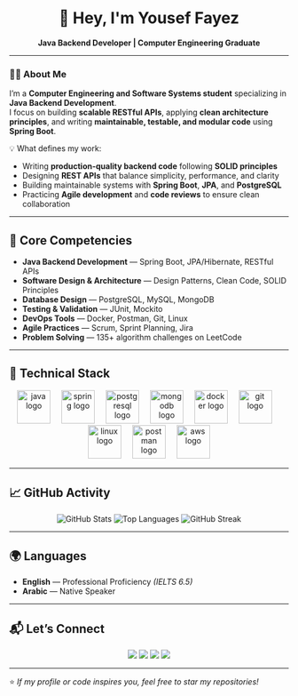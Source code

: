 <h1 align="center">👋 Hey, I'm Yousef Fayez</h1>

<p align="center">
  <b>Java Backend Developer | Computer Engineering Graduate</b>
</p>

---

### 👨‍💻 About Me

I’m a **Computer Engineering and Software Systems student** specializing in **Java Backend Development**.  
I focus on building **scalable RESTful APIs**, applying **clean architecture principles**, and writing **maintainable, testable, and modular code** using **Spring Boot**.

💡 What defines my work:
- Writing **production-quality backend code** following **SOLID principles**
- Designing **REST APIs** that balance simplicity, performance, and clarity
- Building maintainable systems with **Spring Boot**, **JPA**, and **PostgreSQL**
- Practicing **Agile development** and **code reviews** to ensure clean collaboration

---

## 🧠 Core Competencies

- **Java Backend Development** — Spring Boot, JPA/Hibernate, RESTful APIs  
- **Software Design & Architecture** — Design Patterns, Clean Code, SOLID Principles  
- **Database Design** — PostgreSQL, MySQL, MongoDB  
- **Testing & Validation** — JUnit, Mockito  
- **DevOps Tools** — Docker, Postman, Git, Linux  
- **Agile Practices** — Scrum, Sprint Planning, Jira  
- **Problem Solving** — 135+ algorithm challenges on LeetCode  

---

## 🧩 Technical Stack

<div align="center">

  <img src="https://skillicons.dev/icons?i=java" height="60" alt="java logo" />
  <img width="12" />
  <img src="https://skillicons.dev/icons?i=spring" height="60" alt="spring logo" />
  <img width="12" />
  <img src="https://skillicons.dev/icons?i=postgresql" height="60" alt="postgresql logo" />
  <img width="12" />
  <img src="https://skillicons.dev/icons?i=mongodb" height="60" alt="mongodb logo" />
  <img width="12" />
  <img src="https://skillicons.dev/icons?i=docker" height="60" alt="docker logo" />
  <img width="12" />
  <img src="https://skillicons.dev/icons?i=git" height="60" alt="git logo" />
  <img width="12" />
  <img src="https://skillicons.dev/icons?i=linux" height="60" alt="linux logo" />
  <img width="12" />
  <img src="https://skillicons.dev/icons?i=postman" height="60" alt="postman logo" />
  <img width="12" />
  <img src="https://skillicons.dev/icons?i=aws" height="60" alt="aws logo" />
</div>

---

## 📈 GitHub Activity

<div align="center">

![GitHub Stats](https://github-readme-stats.vercel.app/api?username=YousefFayez20&show_icons=true&theme=tokyonight)
![Top Languages](https://github-readme-stats.vercel.app/api/top-langs/?username=YousefFayez20&layout=compact&theme=tokyonight)
![GitHub Streak](https://streak-stats.demolab.com?user=YousefFayez20&theme=tokyonight)

</div>

---

## 🌍 Languages
- **English** — Professional Proficiency *(IELTS 6.5)*  
- **Arabic** — Native Speaker

---

## 📬 Let’s Connect

<p align="center">
  <a href="mailto:youseffayez2002@gmail.com"><img src="https://img.shields.io/badge/Gmail-D14836?style=for-the-badge&logo=gmail&logoColor=white"/></a>
  <a href="https://www.linkedin.com/in/yousef-fayez-16344a1b8/"><img src="https://img.shields.io/badge/LinkedIn-0A66C2?style=for-the-badge&logo=linkedin&logoColor=white"/></a>
  <a href="https://github.com/YousefFayez20"><img src="https://img.shields.io/badge/GitHub-171515?style=for-the-badge&logo=github&logoColor=white"/></a>
  <a href="https://leetcode.com/u/youseffayez2002/"><img src="https://img.shields.io/badge/LeetCode-FFA116?style=for-the-badge&logo=leetcode&logoColor=black"/></a>
</p>

---

⭐ *If my profile or code inspires you, feel free to star my repositories!*
